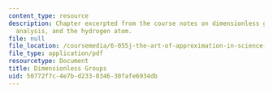 ```yaml
---
content_type: resource
description: Chapter excerpted from the course notes on dimensionless groups, dimensional
  analysis, and the hydrogen atom.
file: null
file_location: /coursemedia/6-055j-the-art-of-approximation-in-science-and-engineering-spring-2008/50772f7c4e7bd233034630fafe6934db_apr02a.pdf
file_type: application/pdf
resourcetype: Document
title: Dimensionless Groups
uid: 50772f7c-4e7b-d233-0346-30fafe6934db
---
```


